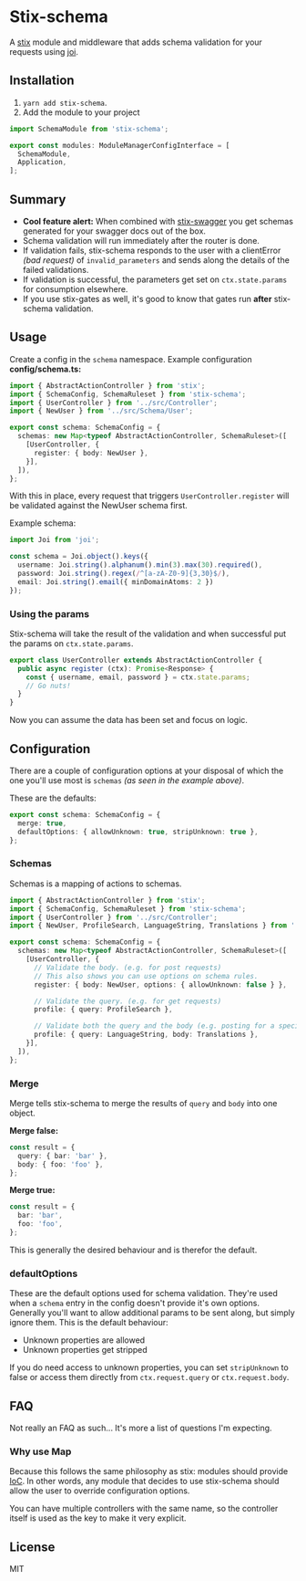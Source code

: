 # Stix-schema

A [stix](https://stixjs.io/) module and middleware that adds schema validation for your requests using [joi](https://github.com/hapijs/joi).

## Installation

1. `yarn add stix-schema`.
2. Add the module to your project

```ts
import SchemaModule from 'stix-schema';

export const modules: ModuleManagerConfigInterface = [
  SchemaModule,
  Application,
];
```

## Summary

- **Cool feature alert:** When combined with [stix-swagger](https://github.com/SpoonX/stix-swagger) you get schemas generated for your swagger docs out of the box.
- Schema validation will run immediately after the router is done.
- If validation fails, stix-schema responds to the user with a clientError _(bad request)_ of `invalid_parameters` and sends along the details of the failed validations.
- If validation is successful, the parameters get set on `ctx.state.params` for consumption elsewhere.
- If you use stix-gates as well, it's good to know that gates run **after** stix-schema validation.

## Usage

Create a config in the `schema` namespace. Example configuration **config/schema.ts:**

```ts
import { AbstractActionController } from 'stix';
import { SchemaConfig, SchemaRuleset } from 'stix-schema';
import { UserController } from '../src/Controller';
import { NewUser } from '../src/Schema/User';

export const schema: SchemaConfig = {
  schemas: new Map<typeof AbstractActionController, SchemaRuleset>([
    [UserController, {
      register: { body: NewUser },
    }],
  ]),
};
```

With this in place, every request that triggers `UserController.register` will be validated against the NewUser schema first.

Example schema:

```ts
import Joi from 'joi';

const schema = Joi.object().keys({
  username: Joi.string().alphanum().min(3).max(30).required(),
  password: Joi.string().regex(/^[a-zA-Z0-9]{3,30}$/),
  email: Joi.string().email({ minDomainAtoms: 2 })
});
```

### Using the params

Stix-schema will take the result of the validation and when successful put the params on `ctx.state.params`.

```ts
export class UserController extends AbstractActionController {
  public async register (ctx): Promise<Response> {
    const { username, email, password } = ctx.state.params;
    // Go nuts!
  }
}
```

Now you can assume the data has been set and focus on logic.

## Configuration

There are a couple of configuration options at your disposal of which the one you'll use most is `schemas` _(as seen in the example above)_.

These are the defaults:

```ts
export const schema: SchemaConfig = {
  merge: true,
  defaultOptions: { allowUnknown: true, stripUnknown: true },
};
```

### Schemas

Schemas is a mapping of actions to schemas.

```ts
import { AbstractActionController } from 'stix';
import { SchemaConfig, SchemaRuleset } from 'stix-schema';
import { UserController } from '../src/Controller';
import { NewUser, ProfileSearch, LanguageString, Translations } from '../src/Schema/User';

export const schema: SchemaConfig = {
  schemas: new Map<typeof AbstractActionController, SchemaRuleset>([
    [UserController, {
      // Validate the body. (e.g. for post requests)
      // This also shows you can use options on schema rules.
      register: { body: NewUser, options: { allowUnknown: false } },

      // Validate the query. (e.g. for get requests)
      profile: { query: ProfileSearch },

      // Validate both the query and the body (e.g. posting for a specific language)
      profile: { query: LanguageString, body: Translations },
    }],
  ]),
};
```

### Merge

Merge tells stix-schema to merge the results of `query` and `body` into one object.

**Merge false:**

```ts
const result = {
  query: { bar: 'bar' },
  body: { foo: 'foo' },
};
```

**Merge true:**

```ts
const result = {
  bar: 'bar', 
  foo: 'foo',
};
```

This is generally the desired behaviour and is therefor the default.

### defaultOptions

These are the default options used for schema validation. They're used when a `schema` entry in the config doesn't provide it's own options. Generally you'll want to allow additional params to be sent along, but simply ignore them. This is the default behaviour:

- Unknown properties are allowed
- Unknown properties get stripped

If you do need access to unknown properties, you can set `stripUnknown` to false or access them directly from `ctx.request.query` or `ctx.request.body`.

## FAQ

Not really an FAQ as such... It's more a list of questions I'm expecting.

### Why use Map

Because this follows the same philosophy as stix: modules should provide [IoC](https://en.wikipedia.org/wiki/Inversion_of_control). In other words, any module that decides to use stix-schema should allow the user to override configuration options. 

You can have multiple controllers with the same name, so the controller itself is used as the key to make it very explicit.

## License

MIT
